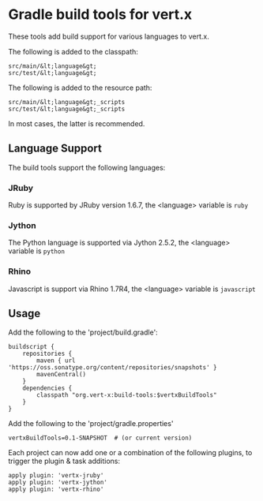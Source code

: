 # Gradle build tools for vert.x 

These tools add build support for various languages to vert.x.

The following is added to the classpath:

    src/main/&lt;language&gt;
    src/test/&lt;language&gt;

The following is added to the resource path:

    src/main/&lt;language&gt;_scripts
    src/test/&lt;language&gt;_scripts

In most cases, the latter is recommended.

## Language Support

The build tools support the following languages:

### JRuby

Ruby is supported by JRuby version 1.6.7, the &lt;language&gt; variable is `ruby`

### Jython

The Python language is supported via Jython 2.5.2, the &lt;language&gt; variable is `python`

### Rhino

Javascript is support via Rhino 1.7R4, the &lt;language&gt; variable is `javascript`

## Usage

Add the following to the 'project/build.gradle':

    buildscript {
        repositories {
            maven { url 'https://oss.sonatype.org/content/repositories/snapshots' }
            mavenCentral()
        }
        dependencies {
            classpath "org.vert-x:build-tools:$vertxBuildTools"
        }
    }

Add the following to the 'project/gradle.properties'

    vertxBuildTools=0.1-SNAPSHOT  # (or current version)

Each project can now add one or a combination of the following plugins, to trigger the plugin & task additions:

    apply plugin: 'vertx-jruby'
    apply plugin: 'vertx-jython'
    apply plugin: 'vertx-rhino'
